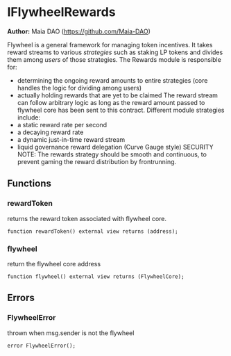 # IFlywheelRewards

**Author:**
Maia DAO (https://github.com/Maia-DAO)

Flywheel is a general framework for managing token incentives.
It takes reward streams to various *strategies* such as staking LP tokens and divides them among *users* of those strategies.
The Rewards module is responsible for:
- determining the ongoing reward amounts to entire strategies (core handles the logic for dividing among users)
- actually holding rewards that are yet to be claimed
The reward stream can follow arbitrary logic as long as the reward amount passed to flywheel core has been sent to this contract.
Different module strategies include:
- a static reward rate per second
- a decaying reward rate
- a dynamic just-in-time reward stream
- liquid governance reward delegation (Curve Gauge style)
SECURITY NOTE: The rewards strategy should be smooth and continuous, to prevent gaming the reward distribution by frontrunning.


## Functions
### rewardToken

returns the reward token associated with flywheel core.


```solidity
function rewardToken() external view returns (address);
```

### flywheel

return the flywheel core address


```solidity
function flywheel() external view returns (FlywheelCore);
```

## Errors
### FlywheelError
thrown when msg.sender is not the flywheel


```solidity
error FlywheelError();
```

